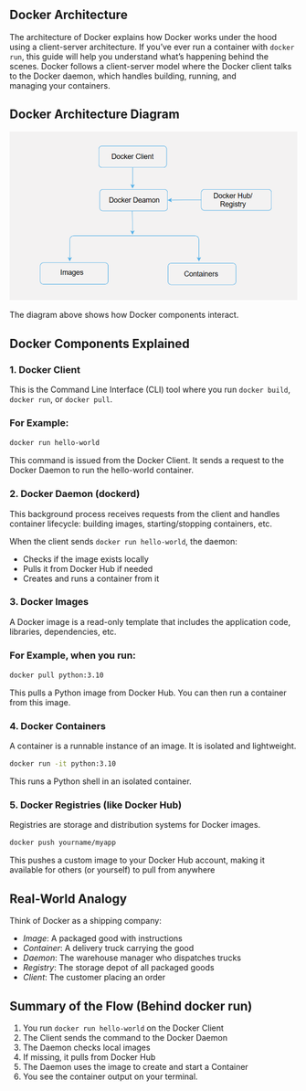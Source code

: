 ## Docker Architecture

The architecture of Docker explains how Docker works under the hood using a client-server architecture. If you’ve ever run a container with `docker run`, this guide will help you understand what’s happening behind the scenes.
Docker follows a client-server model where the Docker client talks to the Docker daemon, which handles building, running, and managing your containers.

## Docker Architecture Diagram
![Docker Architecture Diagram](docker_architecture_diagram.png)

The diagram above shows how Docker components interact.

##  Docker Components Explained

### 1. Docker Client

This is the Command Line Interface (CLI) tool where you run `docker build`, `docker run`, or `docker pull`.
### For Example:
```bash
docker run hello-world
```
This command is issued from the Docker Client. It sends a request to the Docker Daemon to run the hello-world container.

### 2. Docker Daemon (dockerd)
This background process receives requests from the client and handles container lifecycle: building images, starting/stopping containers, etc.

When the client sends `docker run hello-world`, the daemon:
* Checks if the image exists locally
* Pulls it from Docker Hub if needed
* Creates and runs a container from it

### 3. Docker Images
A Docker image is a read-only template that includes the application code, libraries, dependencies, etc.
### For Example, when you run:
```bash
docker pull python:3.10
```

This pulls a Python image from Docker Hub. You can then run a container from this image.

### 4. Docker Containers
A container is a runnable instance of an image. It is isolated and lightweight.
```bash
docker run -it python:3.10
```
This runs a Python shell in an isolated container.

### 5. Docker Registries (like Docker Hub)
Registries are storage and distribution systems for Docker images.
```bash
docker push yourname/myapp
```
This pushes a custom image to your Docker Hub account, making it available for others (or yourself) to pull from anywhere

 ## Real-World Analogy

Think of Docker as a shipping company:
- *Image*: A packaged good with instructions
- *Container*: A delivery truck carrying the good
- *Daemon*: The warehouse manager who dispatches trucks
- *Registry*: The storage depot of all packaged goods
- *Client*: The customer placing an order

## Summary of the Flow (Behind docker run)
1.	You run `docker run hello-world` on the Docker Client
2.	The Client sends the command to the Docker Daemon
3.	The Daemon checks local images
4.	If missing, it pulls from Docker Hub
5.	The Daemon uses the image to create and start a Container
6.	You see the container output on your terminal.



